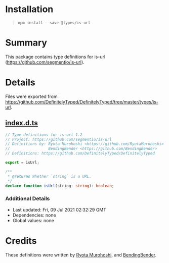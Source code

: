 # Installation
> `npm install --save @types/is-url`

# Summary
This package contains type definitions for is-url (https://github.com/segmentio/is-url).

# Details
Files were exported from https://github.com/DefinitelyTyped/DefinitelyTyped/tree/master/types/is-url.
## [index.d.ts](https://github.com/DefinitelyTyped/DefinitelyTyped/tree/master/types/is-url/index.d.ts)
````ts
// Type definitions for is-url 1.2
// Project: https://github.com/segmentio/is-url
// Definitions by: Ryota Murohoshi <https://github.com/RyotaMurohoshi>
//                 BendingBender <https://github.com/BendingBender>
// Definitions: https://github.com/DefinitelyTyped/DefinitelyTyped

export = isUrl;

/**
 * @returns Whether `string` is a URL.
 */
declare function isUrl(string: string): boolean;

````

### Additional Details
 * Last updated: Fri, 09 Jul 2021 02:32:29 GMT
 * Dependencies: none
 * Global values: none

# Credits
These definitions were written by [Ryota Murohoshi](https://github.com/RyotaMurohoshi), and [BendingBender](https://github.com/BendingBender).
